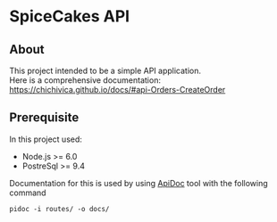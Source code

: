 # SpiceCakes API

## About
This project intended to be a simple API application. <br/> 
Here is a comprehensive documentation: https://chichivica.github.io/docs/#api-Orders-CreateOrder

## Prerequisite
In this project used:
 * Node.js >= 6.0
 * PostreSql >= 9.4
 
Documentation for this is used by using [ApiDoc](http://apidocjs.com/) tool with the following command

```
pidoc -i routes/ -o docs/
```